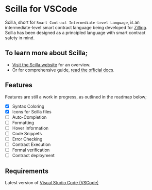# Scilla for VSCode

Scilla, short for `Smart Contract Intermediate-Level Language`, is an intermediate-level smart contract language being developed for [Zilliqa](https://zilliqa.com/). Scilla has been designed as a principled language with smart contract safety in mind.
‍
## To learn more about Scilla;
- [Visit the Scilla website](https://scilla-lang.org/) for an overview.
- Or for comprehensive guide, [read the official docs](https://scilla.readthedocs.io/en/latest/index.html).


## Features

Features are still a work in progress, as outlined in the roadmap below;

- [x] Syntax Coloring
- [X] Icons for Scilla files
- [ ] Auto-Completion
- [ ] Formatting
- [ ] Hover Information
- [ ] Code Snippets
- [ ] Error Checking
- [ ] Contract Execution 
- [ ] Formal verification
- [ ] Contract deployment

## Requirements

Latest version of [Visual Studio Code (VSCode)](https://code.visualstudio.com/)


